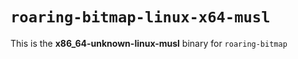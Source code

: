 # `roaring-bitmap-linux-x64-musl`

This is the **x86_64-unknown-linux-musl** binary for `roaring-bitmap`
